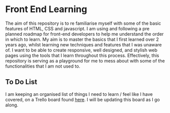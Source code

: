 # Front End Learning

The aim of this repository is to re familiarise myself with some of the basic features of HTML, CSS and javascript. I am using and following a pre planned roadmap for front-end developers to help me understand the order in which to learn. My aim is to master the basics that I first learned over 2 years ago, whilst learning new techniques and features that I was unaware of. I want to be able to create responsive, well designed, and stylish web pages using the tools that I learn throughout this process. Effectively, this repository is serving as a playground for me to mess about with some of the functionalities that I am not used to.

## To Do List

I am keeping an organised list of things I need to learn / feel like I have covered, on a Trello board found [here](https://trello.com/b/hsiiKyaX/front-end-path). I will be updating this board as I go along. 

